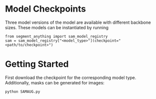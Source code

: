 # Model Checkpoints
Three model versions of the model are available with different backbone sizes. These models can be instantiated by running
```
from segment_anything import sam_model_registry
sam = sam_model_registry["<model_type>"](checkpoint="<path/to/checkpoint>")
```

# Getting Started
First download the checkpoint for the corresponding model type.
Additionally, masks can be generated for images:
```
python SAMAUG.py
```

